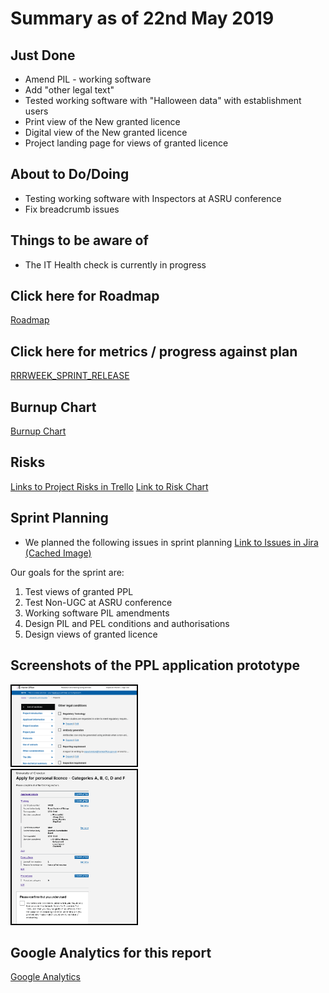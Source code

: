 # Summary as of 22nd May 2019 

## Just Done
* Amend PIL - working software
* Add "other legal text"
* Tested working software with "Halloween data" with establishment users
* Print view of the New granted licence
* Digital view of the New granted licence
* Project landing page for views of granted licence

## About to Do/Doing
* Testing working software with Inspectors at ASRU conference
* Fix breadcrumb issues

## Things to be aware of
* The IT Health check is currently in progress 

## Click here for Roadmap
[Roadmap](graphs/ASLRoadMap22052019.jpg)

## Click here for metrics / progress against plan
[RRRWEEK_SPRINT_RELEASE](graphs/progress22052019.png)

## Burnup Chart

[Burnup Chart](burnup22052019.md)

## Risks
[Links to Project Risks in Trello](https://trello.com/b/VuFuCL7t/risk-register-and-kpis-asl-delivery) 
[Link to Risk Chart](graphs/risk22052019.png)

## Sprint Planning
* We planned the following issues in sprint planning [Link to Issues in Jira](https://jira.digital.homeoffice.gov.uk/secure/RapidBoard.jspa?rapidView=261)    [\(Cached Image\)](graphs/sprint22052019.png)

Our goals for the sprint are:
1. Test views of granted PPL 
2. Test Non-UGC at ASRU conference 
3. Working software PIL amendments 
4. Design PIL and PEL conditions and authorisations 
5. Design views of granted licence

## Screenshots of the PPL application prototype
<a href="graphs/proto1_22052019.png"><img src="graphs/proto1_22052019.png" alt="HTML5 Icon" width="200" style="border:2px solid black"></a>
<br>
<a href="graphs/proto2_22052019.png"><img src="graphs/proto2_22052019.png" alt="HTML5 Icon" width="200" style="border:2px solid black"></a>
<br>

## Google Analytics for this report
[Google Analytics](graphs/GA22052019.jpg)

